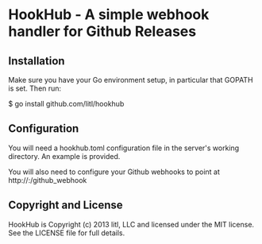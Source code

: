 # HookHub - A simple webhook handler for Github Releases

## Installation

Make sure you have your Go environment setup, in particular that GOPATH is set.
Then run:

  $ go install github.com/litl/hookhub

## Configuration

You will need a hookhub.toml configuration file in the server's working
directory. An example is provided.

You will also need to configure your Github webhooks to point at
http://<host>:<port>/github_webhook

## Copyright and License

HookHub is Copyright (c) 2013 litl, LLC and licensed under the MIT license.
See the LICENSE file for full details.
